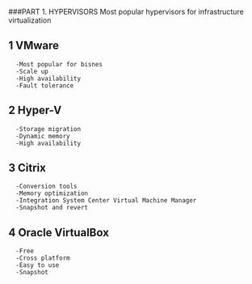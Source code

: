 ###PART 1. HYPERVISORS
 Most popular hypervisors for infrastructure virtualization
 ##  1 VMware
      -Most popular for bisnes
      -Scale up
      -High availability
      -Fault tolerance
 ##  2 Hyper-V
      -Storage migration
      -Dynamic memory
      -High availability
##   3 Citrix
      -Conversion tools
      -Memory optimization
      -Integration System Center Virtual Machine Manager
      -Snapshot and revert
##   4 Oracle VirtualBox
      -Free
      -Cross platform
      -Easy to use
      -Snapshot


